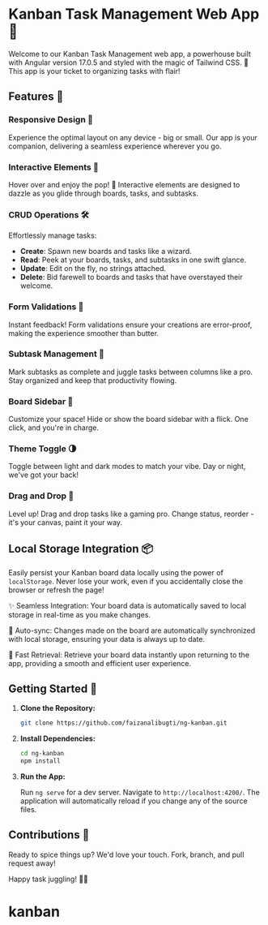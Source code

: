 # Kanban Task Management Web App 🚀

Welcome to our Kanban Task Management web app, a powerhouse built with Angular version 17.0.5 and styled with the magic of Tailwind CSS. 🎨 This app is your ticket to organizing tasks with flair!

## Features 🌟

### Responsive Design 📱

Experience the optimal layout on any device - big or small. Our app is your companion, delivering a seamless experience wherever you go.

### Interactive Elements 🌈

Hover over and enjoy the pop! 🎉 Interactive elements are designed to dazzle as you glide through boards, tasks, and subtasks.

### CRUD Operations 🛠️

Effortlessly manage tasks:

- **Create**: Spawn new boards and tasks like a wizard.
- **Read**: Peek at your boards, tasks, and subtasks in one swift glance.
- **Update**: Edit on the fly, no strings attached.
- **Delete**: Bid farewell to boards and tasks that have overstayed their welcome.

### Form Validations 🚦

Instant feedback! Form validations ensure your creations are error-proof, making the experience smoother than butter.

### Subtask Management 🧩

Mark subtasks as complete and juggle tasks between columns like a pro. Stay organized and keep that productivity flowing.

### Board Sidebar 📁

Customize your space! Hide or show the board sidebar with a flick. One click, and you're in charge.

### Theme Toggle 🌗

Toggle between light and dark modes to match your vibe. Day or night, we've got your back!

### Drag and Drop 🚚

Level up! Drag and drop tasks like a gaming pro. Change status, reorder - it's your canvas, paint it your way.

## Local Storage Integration 📦

Easily persist your Kanban board data locally using the power of `localStorage`. Never lose your work, even if you accidentally close the browser or refresh the page!

✨ Seamless Integration: Your board data is automatically saved to local storage in real-time as you make changes.

🔄 Auto-sync: Changes made on the board are automatically synchronized with local storage, ensuring your data is always up to date.

🚀 Fast Retrieval: Retrieve your board data instantly upon returning to the app, providing a smooth and efficient user experience.

## Getting Started 🚀

1. **Clone the Repository:**

   ```bash
   git clone https://github.com/faizanalibugti/ng-kanban.git
   ```

2. **Install Dependencies:**

   ```bash
   cd ng-kanban
   npm install
   ```

3. **Run the App:**

   Run `ng serve` for a dev server. Navigate to `http://localhost:4200/`. The application will automatically reload if you change any of the source files.

## Contributions 🤝

Ready to spice things up? We'd love your touch. Fork, branch, and pull request away!

Happy task juggling! 🚀🎉
# kanban
